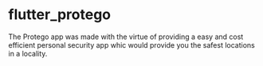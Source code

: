 # flutter_protego
The Protego app was made with the virtue of providing a easy and cost efficient personal security app whic would provide you the safest locations in a locality.
